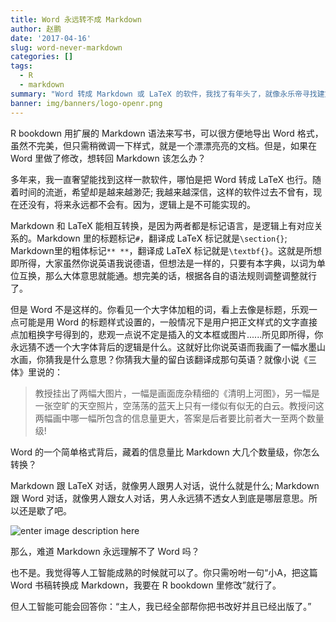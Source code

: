 ```yaml
---
title: Word 永远转不成 Markdown
author: 赵鹏
date: '2017-04-16'
slug: word-never-markdown
categories: []
tags:
  - R
  - markdown
summary: "Word 转成 Markdown 或 LaTeX 的软件，我找了有年头了，就像永乐帝寻找建文帝，我觉得没戏。"
banner: img/banners/logo-openr.png
---
```


R bookdown 用扩展的 Markdown 语法来写书，可以很方便地导出 Word 格式，虽然不完美，但只需稍微调一下样式，就是一个漂漂亮亮的文档。但是，如果在 Word 里做了修改，想转回 Markdown 该怎么办？

多年来，我一直奢望能找到这样一款软件，哪怕是把 Word 转成 LaTeX 也行。随着时间的流逝，希望却是越来越渺茫; 我越来越深信，这样的软件过去不曾有，现在还没有，将来永远都不会有。因为，逻辑上是不可能实现的。

<!--more-->

Markdown 和 LaTeX 能相互转换，是因为两者都是标记语言，是逻辑上有对应关系的。Markdown 里的标题标记`#`，翻译成 LaTeX 标记就是`\section{}`; Markdown里的粗体标记`** **`，翻译成 LaTeX 标记就是`\textbf{}`。这就是所想即所得，大家虽然你说英语我说德语，但想法是一样的，只要有本字典，以词为单位互换，那么大体意思就能通。想完美的话，根据各自的语法规则调整调整就行了。

但是 Word 不是这样的。你看见一个大字体加粗的词，看上去像是标题，乐观一点可能是用 Word 的标题样式设置的，一般情况下是用户把正文样式的文字直接点加粗换字号得到的，悲观一点说不定是插入的文本框或图片......所见即所得，你永远猜不透一个大字体背后的逻辑是什么。这就好比你说英语而我画了一幅水墨山水画，你猜我是什么意思？你猜我大量的留白该翻译成那句英语？就像小说《三体》里说的：

> 教授挂出了两幅大图片，一幅是画面庞杂精细的《清明上河图》，另一幅是一张空旷的天空照片，空荡荡的蓝天上只有一缕似有似无的白云。教授问这两幅画中哪一幅所包含的信息量更大，答案是后者要比前者大一至两个数量级!

Word 的一个简单格式背后，藏着的信息量比 Markdown 大几个数量级，你怎么转换？

Markdown 跟 LaTeX 对话，就像男人跟男人对话，说什么就是什么; Markdown 跟 Word 对话，就像男人跟女人对话，男人永远猜不透女人到底是哪层意思。所以还是歇了吧。

![enter image description here](https://s-media-cache-ak0.pinimg.com/564x/11/3c/a3/113ca3e206ea97715c6aff9133368f5b.jpg)

那么，难道 Markdown 永远理解不了 Word 吗？

也不是。我觉得等人工智能成熟的时候就可以了。你只需吩咐一句“小A，把这篇Word 书稿转换成 Markdown，我要在 R bookdown 里修改”就行了。

但人工智能可能会回答你：“主人，我已经全部帮你把书改好并且已经出版了。”
